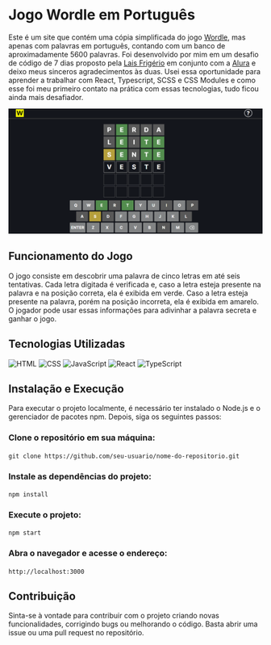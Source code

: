 # Jogo Wordle em Português
Este é um site que contém uma cópia simplificada do jogo [Wordle](https://www.nytimes.com/games/wordle/index.html/), mas apenas com palavras em português, contando com um banco de aproximadamente 5600 palavras. Foi desenvolvido por mim em um desafio de código de 7 dias proposto pela [Lais Frigério](https://github.com/laisfrigerio) em conjunto com a [Alura](https://www.alura.com.br) e deixo meus sinceros agradecimentos às duas. Usei essa oportunidade para aprender a trabalhar com React, Typescript, SCSS e CSS Modules e como esse foi meu primeiro contato na prática com essas tecnologias, tudo ficou ainda mais desafiador.

<img src="https://github.com/edmundo-xicara/desafio-wordle/blob/main/src/assets/img/preview-jogo.png">

## Funcionamento do Jogo
O jogo consiste em descobrir uma palavra de cinco letras em até seis tentativas. Cada letra digitada é verificada e, caso a letra esteja presente na palavra e na posição correta, ela é exibida em verde. Caso a letra esteja presente na palavra, porém na posição incorreta, ela é exibida em amarelo. O jogador pode usar essas informações para adivinhar a palavra secreta e ganhar o jogo.

## Tecnologias Utilizadas
<div>
  <img src="https://img.shields.io/badge/html5-%23E34F26.svg?style=for-the-badge&logo=html5&logoColor=white" alt="HTML">
  <img src="https://img.shields.io/badge/css3-%231572B6.svg?style=for-the-badge&logo=css3&logoColor=white" alt="CSS">
  <img src="https://img.shields.io/badge/javascript-%23323330.svg?style=for-the-badge&logo=javascript&logoColor=%23F7DF1E" alt="JavaScript">
  <img src="https://img.shields.io/badge/react-%2320232a.svg?style=for-the-badge&logo=react&logoColor=%2361DAFB" alt="React">
  <img src="https://img.shields.io/badge/typescript-%23007ACC.svg?style=for-the-badge&logo=typescript&logoColor=white" alt="TypeScript">
</div>

## Instalação e Execução
Para executar o projeto localmente, é necessário ter instalado o Node.js e o gerenciador de pacotes npm. Depois, siga os seguintes passos:

### Clone o repositório em sua máquina:
`git clone https://github.com/seu-usuario/nome-do-repositorio.git`

### Instale as dependências do projeto:
`npm install`

### Execute o projeto:
`npm start`

### Abra o navegador e acesse o endereço:
`http://localhost:3000`

## Contribuição
Sinta-se à vontade para contribuir com o projeto criando novas funcionalidades, corrigindo bugs ou melhorando o código. Basta abrir uma issue ou uma pull request no repositório.
